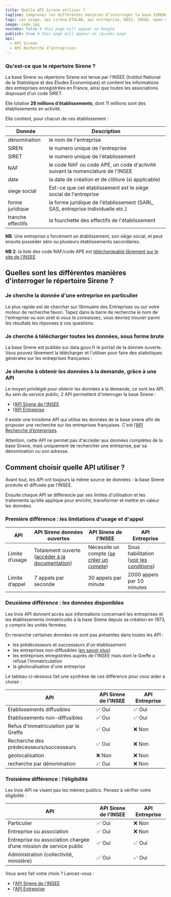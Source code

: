 ```yaml
---
title: Quelle API Sirene utiliser ?
tagline: Comprenez les différentes manières d’interroger la base SIRENE des entreprises
tags: cas usage, api sirene,ETALAB, api entreprise, KBIS, INSEE, open data
image: code.jpg
noindex: false # this page will appear on Google
publish: true # this page will appear on /guides page
api:
  - API Sirene
  - API Recherche d’entreprises
---
```


### Qu'est-ce que le répertoire Sirene ?

La base Sirene ou répertoire Sirene est tenue par l'INSEE (Institut National de la Statistique et des Études Économiques) et contient les informations des entreprises enregistrées en France, ainsi que toutes les associations disposant d’un code SIRET.

Elle totalise **28 millions d’établissements**, dont 11 millions sont des établissements en activité.

Elle contient, pour chacun de ces établissement :

| Donnée            | Description                                                                     |
| ----------------- | ------------------------------------------------------------------------------- |
| dénomination      | le nom de l'entreprise                                                          |
| SIREN             | le numero unique de l'entreprise                                                |
| SIRET             | le numero unique de l'établissement                                             |
| NAF               | le code NAF ou code APE, un code d'activité suivant la nomenclature de l'INSEE  |
| date              | la date de création et de clôture (si applicable)                               |
| siege social      | Est-ce que cet établissement est le siège social de l'entreprise                |
| forme juridique   | la forme juridique de l'établissement (SARL, SAS, entreprise individuelle etc.) |
| tranche effectifs | la fourchette des effectifs de l'établissement                                  |

**NB**: Une entreprise a forcément un établissement, son siège social, et peut ensuite posséder zéro ou plusieurs établissements secondaires.

**NB 2**: la liste des code NAF/code APE est [téléchargeable librement sur le site de l’INSEE](https://www.insee.fr/fr/information/2406147)

## Quelles sont les différentes manières d'interroger le répertoire Sirene ?

### Je cherche la donnée d'une entreprise en particulier

Le plus rapide est de chercher sur <External href="https://annuaire-entreprises.data.gouv.fr">l’Annuaire des Entreprises</External> ou sur votre moteur de recherche favori. Tapez dans la barre de recherche le nom de l'entreprise ou son siret si vous le connaissez, vous devriez trouver parmi les résultats les réponses à vos questions.

### Je cherche à télécharger toutes les données, sous forme brute

La base Sirene est publiée sur <External href='https://data.gouv.fr'>data.gouv.fr</External> le portail de la donnée ouverte. Vous pouvez librement la télécharger et l'utiliser pour faire des statistiques générales sur les entreprises françaises :

<Datagouv title="Accèder aux données de la base Sirene sur data.gouv" href="https://www.data.gouv.fr/fr/datasets/base-sirene-des-entreprises-et-de-leurs-etablissements-siren-siret/" />

### Je cherche à obtenir les données à la demande, grâce à une API

Le moyen privilégié pour obtenir les données a la demande, ce sont les API. Au sein du service public, 2 API permettent d'interroger la base Sirene :

- l’[API Sirene de l’INSEE](/les-api/sirene_v3)
- l’[API Entreprise](/les-api/api-entreprise)

Il existe une troisième API qui utilise les données de la base sirene afin de proposer une recherche sur les entreprises françaises. C'est l’[API Recherche d’enterprises](/les-api/api-recherche-entreprises).

Attention, cette API ne permet pas d'accèder aux données complètes de la base Sirene, mais uniquement de rechercher une entreprise, par sa dénomination ou son adresse.

## Comment choisir quelle API utiliser ?

Avant tout, les API ont toujours la même source de données : la base Sirene produite et diffusée par l’INSEE.

Ensuite chaque API se différencie par ses limites d'utilisation et les traitements qu’elle applique pour enrichir, transformer et mettre en valeur les données.

### Première différence : les limitations d'usage et d'appel

| API            | API Sirene données ouvertes                                                             | API Sirene de l'INSEE                                                                                                         | API Entreprise                                                                   |
| -------------- | --------------------------------------------------------------------------------------- | ----------------------------------------------------------------------------------------------------------------------------- | -------------------------------------------------------------------------------- |
| Limite d’usage | Totalement ouverte ([accéder à la documentation](/les-api/api-sirene-donnees-ouvertes)) | Nécessite un compte ([se créer un compte](https://api.insee.fr/catalogue/site/themes/wso2/subthemes/insee/pages/sign-up.jag)) | Sous habilitation ([voir les conditions](/les-api/api-entreprise/demande-acces)) |
| Limite d’appel | 7 appels par seconde                                                                    | 30 appels par minute                                                                                                          | 2000 appels par 10 minutes                                                       |

### Deuxième différence : les données disponibles

Les trois API donnent accès aux informations concernant les entreprises et les établissements immatriculés à la base Sirene depuis sa création en 1973, y compris les unités fermées.

En revanche certaines données ne sont pas présentes dans toutes les API :

- les prédécesseurs et successeurs d'un établissement
- les entreprises non-diffusibles ([en savoir plus](https://www.insee.fr/fr/information/4127417))
- les entreprises enregistrées auprès de l'INSEE mais dont le Greffe a refusé l’immatriculation
- la géolocalisation d'une entreprise

Le tableau ci-dessous fait une synthèse de ces différence pour vous aider a choisir :

| API                                     | API Sirene de l'INSEE | API Entreprise |
| --------------------------------------- | --------------------- | -------------- |
| Etablissements diffusibles              | ✅ Oui                | ✅ Oui         |
| Etablissements non-diffusibles          | ✅ Oui                | ✅ Oui         |
| Refus d'immatriculation par le Greffe   | ✅ Oui                | ❌ Non         |
| Recherche des prédecesseurs/successeurs | ✅ Oui                | ❌ Non         |
| geolocalisation                         | ❌ Non                | ❌ Non         |
| recherche par dénomination              | ✅ Oui                | ❌ Non         |

### Troisième différence : l’éligibilité

Les trois API ne visent pas les mêmes publics. Pensez à vérifier votre éligibilité :

| API                                                               | API Sirene de l'INSEE | API Entreprise |
| ----------------------------------------------------------------- | --------------------- | -------------- |
| Particulier                                                       | ✅ Oui                | ❌ Non         |
| Entreprise ou association                                         | ✅ Oui                | ❌ Non         |
| Entreprise ou association chargée d’une mission de service public | ✅ Oui                | ✅ Oui         |
| Administration (collectivité, ministère)                          | ✅ Oui                | ✅ Oui         |

Vous avez fait votre choix ? Lancez-vous :

- l'[API Sirene de l'INSEE](/les-api/sirene_v3)
- l'[API Entreprise](/les-api/api-entreprise)
